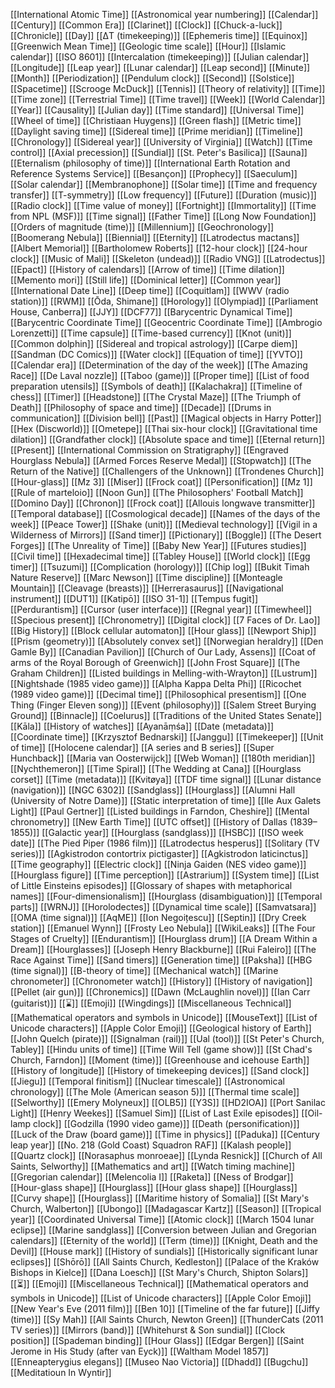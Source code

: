 [[International Atomic Time]]
[[Astronomical year numbering]]
[[Calendar]]
[[Century]]
[[Common Era]]
[[Clarinet]]
[[Clock]]
[[Chuck-a-luck]]
[[Chronicle]]
[[Day]]
[[ΔT (timekeeping)]]
[[Ephemeris time]]
[[Equinox]]
[[Greenwich Mean Time]]
[[Geologic time scale]]
[[Hour]]
[[Islamic calendar]]
[[ISO 8601]]
[[Intercalation (timekeeping)]]
[[Julian calendar]]
[[Longitude]]
[[Leap year]]
[[Lunar calendar]]
[[Leap second]]
[[Minute]]
[[Month]]
[[Periodization]]
[[Pendulum clock]]
[[Second]]
[[Solstice]]
[[Spacetime]]
[[Scrooge McDuck]]
[[Tennis]]
[[Theory of relativity]]
[[Time]]
[[Time zone]]
[[Terrestrial Time]]
[[Time travel]]
[[Week]]
[[World Calendar]]
[[Year]]
[[Causality]]
[[Julian day]]
[[Time standard]]
[[Universal Time]]
[[Wheel of time]]
[[Christiaan Huygens]]
[[Green flash]]
[[Metric time]]
[[Daylight saving time]]
[[Sidereal time]]
[[Prime meridian]]
[[Timeline]]
[[Chronology]]
[[Sidereal year]]
[[University of Virginia]]
[[Watch]]
[[Time control]]
[[Axial precession]]
[[Sundial]]
[[St. Peter's Basilica]]
[[Sauna]]
[[Eternalism (philosophy of time)]]
[[International Earth Rotation and Reference Systems Service]]
[[Besançon]]
[[Prophecy]]
[[Saeculum]]
[[Solar calendar]]
[[Membranophone]]
[[Solar time]]
[[Time and frequency transfer]]
[[T-symmetry]]
[[Low frequency]]
[[Future]]
[[Duration (music)]]
[[Radio clock]]
[[Time value of money]]
[[Fortnight]]
[[Immortality]]
[[Time from NPL (MSF)]]
[[Time signal]]
[[Father Time]]
[[Long Now Foundation]]
[[Orders of magnitude (time)]]
[[Millennium]]
[[Geochronology]]
[[Boomerang Nebula]]
[[Biennial]]
[[Eternity]]
[[Latrodectus mactans]]
[[Albert Memorial]]
[[Bartholomew Roberts]]
[[12-hour clock]]
[[24-hour clock]]
[[Music of Mali]]
[[Skeleton (undead)]]
[[Radio VNG]]
[[Latrodectus]]
[[Epact]]
[[History of calendars]]
[[Arrow of time]]
[[Time dilation]]
[[Memento mori]]
[[Still life]]
[[Dominical letter]]
[[Common year]]
[[International Date Line]]
[[Deep time]]
[[Coquitlam]]
[[WWV (radio station)]]
[[RWM]]
[[Ōda, Shimane]]
[[Horology]]
[[Olympiad]]
[[Parliament House, Canberra]]
[[JJY]]
[[DCF77]]
[[Barycentric Dynamical Time]]
[[Barycentric Coordinate Time]]
[[Geocentric Coordinate Time]]
[[Ambrogio Lorenzetti]]
[[Time capsule]]
[[Time-based currency]]
[[Knot (unit)]]
[[Common dolphin]]
[[Sidereal and tropical astrology]]
[[Carpe diem]]
[[Sandman (DC Comics)]]
[[Water clock]]
[[Equation of time]]
[[YVTO]]
[[Calendar era]]
[[Determination of the day of the week]]
[[The Amazing Race]]
[[De Laval nozzle]]
[[Taboo (game)]]
[[Proper time]]
[[List of food preparation utensils]]
[[Symbols of death]]
[[Kalachakra]]
[[Timeline of chess]]
[[Timer]]
[[Headstone]]
[[The Crystal Maze]]
[[The Triumph of Death]]
[[Philosophy of space and time]]
[[Decade]]
[[Drums in communication]]
[[Division bell]]
[[Past]]
[[Magical objects in Harry Potter]]
[[Hex (Discworld)]]
[[Ometepe]]
[[Thai six-hour clock]]
[[Gravitational time dilation]]
[[Grandfather clock]]
[[Absolute space and time]]
[[Eternal return]]
[[Present]]
[[International Commission on Stratigraphy]]
[[Engraved Hourglass Nebula]]
[[Armed Forces Reserve Medal]]
[[Stopwatch]]
[[The Return of the Native]]
[[Challengers of the Unknown]]
[[Trondenes Church]]
[[Hour-glass]]
[[Mz 3]]
[[Miser]]
[[Frock coat]]
[[Personification]]
[[Mz 1]]
[[Rule of marteloio]]
[[Noon Gun]]
[[The Philosophers' Football Match]]
[[Domino Day]]
[[Chronon]]
[[Frock coat]]
[[Allouis longwave transmitter]]
[[Temporal database]]
[[Cosmological decade]]
[[Names of the days of the week]]
[[Peace Tower]]
[[Shake (unit)]]
[[Medieval technology]]
[[Vigil in a Wilderness of Mirrors]]
[[Sand timer]]
[[Pictionary]]
[[Boggle]]
[[The Desert Forges]]
[[The Unreality of Time]]
[[Baby New Year]]
[[Futures studies]]
[[Civil time]]
[[Hexadecimal time]]
[[Tabley House]]
[[World clock]]
[[Egg timer]]
[[Tsuzumi]]
[[Complication (horology)]]
[[Chip log]]
[[Bukit Timah Nature Reserve]]
[[Marc Newson]]
[[Time discipline]]
[[Monteagle Mountain]]
[[Cleavage (breasts)]]
[[Herrerasaurus]]
[[Navigational instrument]]
[[DUT1]]
[[Katipō]]
[[ISO 31-1]]
[[Tempus fugit]]
[[Perdurantism]]
[[Cursor (user interface)]]
[[Regnal year]]
[[Timewheel]]
[[Specious present]]
[[Chronometry]]
[[Digital clock]]
[[7 Faces of Dr. Lao]]
[[Big History]]
[[Block cellular automaton]]
[[Hour glass]]
[[Newport Ship]]
[[Prism (geometry)]]
[[Absolutely convex set]]
[[Norwegian heraldry]]
[[Den Gamle By]]
[[Canadian Pavilion]]
[[Church of Our Lady, Assens]]
[[Coat of arms of the Royal Borough of Greenwich]]
[[John Frost Square]]
[[The Graham Children]]
[[Listed buildings in Melling-with-Wrayton]]
[[Lustrum]]
[[Nightshade (1985 video game)]]
[[Alpha Kappa Delta Phi]]
[[Ricochet (1989 video game)]]
[[Decimal time]]
[[Philosophical presentism]]
[[One Thing (Finger Eleven song)]]
[[Event (philosophy)]]
[[Salem Street Burying Ground]]
[[Binnacle]]
[[Coelurus]]
[[Traditions of the United States Senate]]
[[Kāla]]
[[History of watches]]
[[Ayanāṃśa]]
[[Date (metadata)]]
[[Coordinate time]]
[[Krzysztof Bednarski]]
[[Janggu]]
[[Timekeeper]]
[[Unit of time]]
[[Holocene calendar]]
[[A series and B series]]
[[Super Hunchback]]
[[Maria van Oosterwijck]]
[[Web Woman]]
[[180th meridian]]
[[Nychthemeron]]
[[Time Spiral]]
[[The Wedding at Cana]]
[[Hourglass corset]]
[[Time (metadata)]]
[[Kvitøya]]
[[TDF time signal]]
[[Lunar distance (navigation)]]
[[NGC 6302]]
[[Sandglass]]
[[Hourglass]]
[[Alumni Hall (University of Notre Dame)]]
[[Static interpretation of time]]
[[Ile Aux Galets Light]]
[[Paul Gertner]]
[[Listed buildings in Farndon, Cheshire]]
[[Mental chronometry]]
[[New Earth Time]]
[[UTC offset]]
[[History of Dallas (1839–1855)]]
[[Galactic year]]
[[Hourglass (sandglass)]]
[[HSBC]]
[[ISO week date]]
[[The Pied Piper (1986 film)]]
[[Latrodectus hesperus]]
[[Solitary (TV series)]]
[[Agkistrodon contortrix pictigaster]]
[[Agkistrodon laticinctus]]
[[Time geography]]
[[Electric clock]]
[[Ninja Gaiden (NES video game)]]
[[Hourglass figure]]
[[Time perception]]
[[Astrarium]]
[[System time]]
[[List of Little Einsteins episodes]]
[[Glossary of shapes with metaphorical names]]
[[Four-dimensionalism]]
[[Hourglass (disambiguation)]]
[[Temporal parts]]
[[WRNJ]]
[[Horolodectes]]
[[Dynamical time scale]]
[[Samvatsara]]
[[OMA (time signal)]]
[[AqME]]
[[Ion Negoițescu]]
[[Septin]]
[[Dry Creek station]]
[[Emanuel Wynn]]
[[Frosty Leo Nebula]]
[[WikiLeaks]]
[[The Four Stages of Cruelty]]
[[Endurantism]]
[[Hourglass drum]]
[[A Dream Within a Dream]]
[[Hourglasses]]
[[Joseph Henry Blackburne]]
[[Rui Faleiro]]
[[The Race Against Time]]
[[Sand timers]]
[[Generation time]]
[[Paksha]]
[[HBG (time signal)]]
[[B-theory of time]]
[[Mechanical watch]]
[[Marine chronometer]]
[[Chronometer watch]]
[[History]]
[[History of navigation]]
[[Pellet (air gun)]]
[[Chronemics]]
[[Dawn (McLaughlin novel)]]
[[Ian Carr (guitarist)]]
[[⌛]]
[[Emoji]]
[[Wingdings]]
[[Miscellaneous Technical]]
[[Mathematical operators and symbols in Unicode]]
[[MouseText]]
[[List of Unicode characters]]
[[Apple Color Emoji]]
[[Geological history of Earth]]
[[John Quelch (pirate)]]
[[Signalman (rail)]]
[[Ual (tool)]]
[[St Peter's Church, Tabley]]
[[Hindu units of time]]
[[Time Will Tell (game show)]]
[[St Chad's Church, Farndon]]
[[Moment (time)]]
[[Greenhouse and icehouse Earth]]
[[History of longitude]]
[[History of timekeeping devices]]
[[Sand clock]]
[[Jiegu]]
[[Temporal finitism]]
[[Nuclear timescale]]
[[Astronomical chronology]]
[[The Mole (American season 5)]]
[[Thermal time scale]]
[[Selworthy]]
[[Emery Molyneux]]
[[OLB5]]
[[Y3S]]
[[HD2IOA]]
[[Port Sanilac Light]]
[[Henry Weekes]]
[[Samuel Sim]]
[[List of Last Exile episodes]]
[[Oil-lamp clock]]
[[Godzilla (1990 video game)]]
[[Death (personification)]]
[[Luck of the Draw (board game)]]
[[Time in physics]]
[[Paduka]]
[[Century leap year]]
[[No. 218 (Gold Coast) Squadron RAF]]
[[Kalash people]]
[[Quartz clock]]
[[Norasaphus monroeae]]
[[Lynda Resnick]]
[[Church of All Saints, Selworthy]]
[[Mathematics and art]]
[[Watch timing machine]]
[[Gregorian calendar]]
[[Melencolia I]]
[[Raketa]]
[[Ness of Brodgar]]
[[Hour-glass shape]]
[[Hourglass]]
[[Hour glass shape]]
[[Hourglass]]
[[Curvy shape]]
[[Hourglass]]
[[Maritime history of Somalia]]
[[St Mary's Church, Walberton]]
[[Ubongo]]
[[Madagascar Kartz]]
[[Season]]
[[Tropical year]]
[[Coordinated Universal Time]]
[[Atomic clock]]
[[March 1504 lunar eclipse]]
[[Marine sandglass]]
[[Conversion between Julian and Gregorian calendars]]
[[Eternity of the world]]
[[Term (time)]]
[[Knight, Death and the Devil]]
[[House mark]]
[[History of sundials]]
[[Historically significant lunar eclipses]]
[[Shōrō]]
[[All Saints Church, Kedleston]]
[[Palace of the Kraków Bishops in Kielce]]
[[Dana Loesch]]
[[St Mary's Church, Shipton Solars]]
[[⏳]]
[[Emoji]]
[[Miscellaneous Technical]]
[[Mathematical operators and symbols in Unicode]]
[[List of Unicode characters]]
[[Apple Color Emoji]]
[[New Year's Eve (2011 film)]]
[[Ben 10]]
[[Timeline of the far future]]
[[Jiffy (time)]]
[[Sy Mah]]
[[All Saints Church, Newton Green]]
[[ThunderCats (2011 TV series)]]
[[Mirrors (band)]]
[[Whitehurst & Son sundial]]
[[Clock position]]
[[Spademan binding]]
[[Hour Glass]]
[[Edgar Bergen]]
[[Saint Jerome in His Study (after van Eyck)]]
[[Waltham Model 1857]]
[[Enneapterygius elegans]]
[[Museo Nao Victoria]]
[[Dhadd]]
[[Bugchu]]
[[Meditatioun In Wyntir]]
